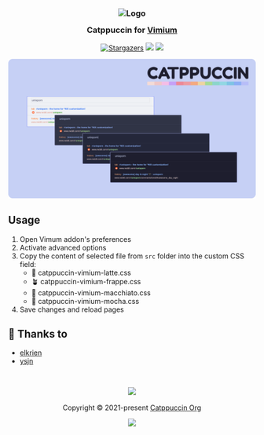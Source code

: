 <h3 align="center">
	<img src="https://raw.githubusercontent.com/catppuccin/catppuccin/main/assets/logos/exports/1544x1544_circle.png" width="100" alt="Logo"/><br/>
	<img src="https://raw.githubusercontent.com/catppuccin/catppuccin/main/assets/misc/transparent.png" height="30" width="0px"/>
	Catppuccin for <a href="https://chrome.google.com/webstore/detail/vimium/dbepggeogbaibhgnhhndojpepiihcmeb">Vimium</a>
	<img src="https://raw.githubusercontent.com/catppuccin/catppuccin/main/assets/misc/transparent.png" height="30" width="0px"/>
</h3>
<p align="center">
    <a href="https://github.com/catppuccin/vimium/stargazers"><img alt="Stargazers" src="https://img.shields.io/github/stars/catppuccin/vimium?style=for-the-badge&color=B4BEFE&logoColor=CDD6F4&labelColor=363a4f"></a>
    <a href="https://github.com/catppuccin/vimium/issues"><img src="https://img.shields.io/github/issues/catppuccin/vimium?colorA=363a4f&colorB=FAB387&style=for-the-badge"></a>
    <a href="https://github.com/catppuccin/vimium/contributors"><img src="https://img.shields.io/github/contributors/catppuccin/vimium?colorA=363a4f&colorB=A6E3A1&style=for-the-badge"></a>
</p>

<p align="center">
  <img src="assets/cat-vimium.png"/>
</p>


## Usage

1. Open Vimum addon's preferences
2. Activate advanced options
3. Copy the content of selected file from `src` folder into the custom CSS field:
    - 🌻 catppuccin-vimium-latte.css
    - 🪴 catppuccin-vimium-frappe.css
    - 🌺 catppuccin-vimium-macchiato.css
    - 🌿 catppuccin-vimium-mocha.css
4. Save changes and reload pages

## 💝 Thanks to

- [elkrien](https://github.com/elkrien)
- [ysjn](https://github.com/ysjn/vimium-simply-dark)

&nbsp;

<p align="center"><img src="https://raw.githubusercontent.com/catppuccin/catppuccin/main/assets/footers/gray0_ctp_on_line.svg?sanitize=true" /></p>
<p align="center">Copyright &copy; 2021-present <a href="https://github.com/catppuccin" target="_blank">Catppuccin Org</a>
<p align="center"><a href="https://github.com/catppuccin/catppuccin/blob/main/LICENSE"><img src="https://img.shields.io/static/v1.svg?style=for-the-badge&label=License&message=MIT&logoColor=CDD6F4&colorA=363a4f&colorB=B4BEFE"/></a></p>
